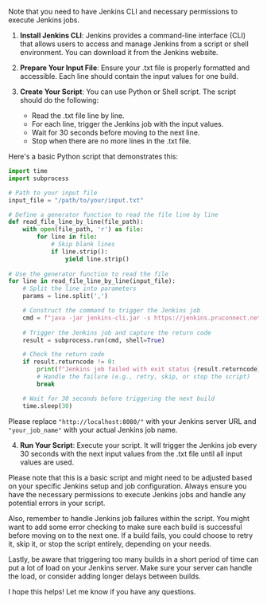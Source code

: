Note that you need to have Jenkins CLI and necessary permissions to execute Jenkins jobs.

1. **Install Jenkins CLI**: Jenkins provides a command-line interface (CLI) that allows users to access and manage Jenkins from a script or shell environment. You can download it from the Jenkins website.

2. **Prepare Your Input File**: Ensure your .txt file is properly formatted and accessible. Each line should contain the input values for one build.

3. **Create Your Script**: You can use Python or Shell script. The script should do the following:

    - Read the .txt file line by line.
    - For each line, trigger the Jenkins job with the input values.
    - Wait for 30 seconds before moving to the next line.
    - Stop when there are no more lines in the .txt file.

Here's a basic Python script that demonstrates this:

```python
import time
import subprocess

# Path to your input file
input_file = "/path/to/your/input.txt"

# Define a generator function to read the file line by line
def read_file_line_by_line(file_path):
    with open(file_path, 'r') as file:
        for line in file:
            # Skip blank lines
            if line.strip():
                yield line.strip()
                
# Use the generator function to read the file
for line in read_file_line_by_line(input_file):
    # Split the line into parameters
    params = line.split(',')

    # Construct the command to trigger the Jenkins job
    cmd = f"java -jar jenkins-cli.jar -s https://jenkins.pruconnect.net/me/my-views/view/all/job/RT-SRE/job/PROD/job/infra/job/blueprint-azure-state-tools/ build blueprint-azure-state-tools -p TYPE={params[0]} -p APP_REF={params[1]} -p BRANCH={params[2]} -p STATE_ADDRESS={params[3]} -p TO_STATE_ADDRESS={params[4]}"
    
    # Trigger the Jenkins job and capture the return code
    result = subprocess.run(cmd, shell=True)

    # Check the return code
    if result.returncode != 0:
        print(f"Jenkins job failed with exit status {result.returncode}")
        # Handle the failure (e.g., retry, skip, or stop the script)
        break

    # Wait for 30 seconds before triggering the next build
    time.sleep(30)
```

Please replace `"http://localhost:8080/"` with your Jenkins server URL and `"your_job_name"` with your actual Jenkins job name.

4. **Run Your Script**: Execute your script. It will trigger the Jenkins job every 30 seconds with the next input values from the .txt file until all input values are used.

Please note that this is a basic script and might need to be adjusted based on your specific Jenkins setup and job configuration. Always ensure you have the necessary permissions to execute Jenkins jobs and handle any potential errors in your script. 

Also, remember to handle Jenkins job failures within the script. You might want to add some error checking to make sure each build is successful before moving on to the next one. If a build fails, you could choose to retry it, skip it, or stop the script entirely, depending on your needs. 

Lastly, be aware that triggering too many builds in a short period of time can put a lot of load on your Jenkins server. Make sure your server can handle the load, or consider adding longer delays between builds. 

I hope this helps! Let me know if you have any questions.